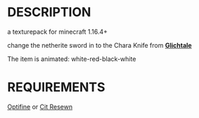 # DESCRIPTION

a texturepack for minecraft 1.16.4+

change the netherite sword in to the Chara Knife from **[Glichtale](https://www.youtube.com/playlist?list=PLG8YyJjbAM2iJGq2lZFHRzjFgb-7V1U5N)**

The item is animated: white-red-black-white


# REQUIREMENTS

[Optifine](https://optifine.net/home) or [Cit Resewn](https://www.curseforge.com/minecraft/mc-mods/cit-resewn)
